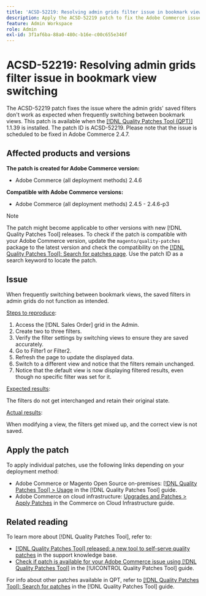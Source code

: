 ```yaml
---
title: 'ACSD-52219: Resolving admin grids filter issue in bookmark view switching'
description: Apply the ACSD-52219 patch to fix the Adobe Commerce issue where the admin grids' saved filters don't work as expected when frequently switching between bookmark views.
feature: Admin Workspace
role: Admin
exl-id: 3f1af6ba-88a0-480c-b16e-c00c655e346f
---
```

# ACSD-52219: Resolving admin grids filter issue in bookmark view switching

The ACSD-52219 patch fixes the issue where the admin grids' saved filters don't work as expected when frequently switching between bookmark views. This patch is available when the [[!DNL Quality Patches Tool (QPT)]](https://experienceleague.adobe.com/en/docs/commerce-operations/tools/quality-patches-tool/quality-patches-tool-to-self-serve-quality-patches) 1.1.39 is installed. The patch ID is ACSD-52219. Please note that the issue is scheduled to be fixed in Adobe Commerce 2.4.7.

## Affected products and versions

**The patch is created for Adobe Commerce version:**

* Adobe Commerce (all deployment methods) 2.4.6

**Compatible with Adobe Commerce versions:**

* Adobe Commerce (all deployment methods) 2.4.5 - 2.4.6-p3

>[!NOTE]
>
>The patch might become applicable to other versions with new [!DNL Quality Patches Tool] releases. To check if the patch is compatible with your Adobe Commerce version, update the `magento/quality-patches` package to the latest version and check the compatibility on the [[!DNL Quality Patches Tool]: Search for patches page](https://experienceleague.adobe.com/tools/commerce-quality-patches/index.html). Use the patch ID as a search keyword to locate the patch.

## Issue

When frequently switching between bookmark views, the saved filters in admin grids do not function as intended. 

<u>Steps to reproduce</u>:

1. Access the [!DNL Sales Order] grid in the Admin.
1. Create two to three filters.
1. Verify the filter settings by switching views to ensure they are saved accurately.
1. Go to Filter1 or Filter2.
1. Refresh the page to update the displayed data.
1. Switch to a different view and notice that the filters remain unchanged.
1. Notice that the default view is now displaying filtered results, even though no specific filter was set for it.

<u>Expected results</u>:

The filters do not get interchanged and retain their original state.

<u>Actual results</u>:

When modifying a view, the filters get mixed up, and the correct view is not saved.

## Apply the patch

To apply individual patches, use the following links depending on your deployment method:

* Adobe Commerce or Magento Open Source on-premises: [[!DNL Quality Patches Tool] > Usage](/help/tools/quality-patches-tool/usage.md) in the [!DNL Quality Patches Tool] guide.
* Adobe Commerce on cloud infrastructure: [Upgrades and Patches > Apply Patches](https://experienceleague.adobe.com/docs/commerce-cloud-service/user-guide/develop/upgrade/apply-patches.html) in the Commerce on Cloud Infrastructure guide.

## Related reading

To learn more about [!DNL Quality Patches Tool], refer to:

* [[!DNL Quality Patches Tool] released: a new tool to self-serve quality patches](https://experienceleague.adobe.com/en/docs/commerce-operations/tools/quality-patches-tool/quality-patches-tool-to-self-serve-quality-patches) in the support knowledge base.
* [Check if patch is available for your Adobe Commerce issue using [!DNL Quality Patches Tool]](/help/tools/quality-patches-tool/patches-available-in-qpt/check-patch-for-magento-issue-with-magento-quality-patches.md) in the [!UICONTROL Quality Patches Tool] guide.


For info about other patches available in QPT, refer to [[!DNL Quality Patches Tool]: Search for patches](https://experienceleague.adobe.com/tools/commerce-quality-patches/index.html) in the [!DNL Quality Patches Tool] guide.
